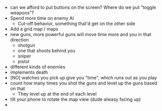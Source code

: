 - can we afford to put buttons on the screen? Where do we put "toggle weapons"?
- Spend more time on enemy AI
    + Cut-off behavior, something that'd get on the other side
- Add a grid map / maps
- new guns, more powerful guns will move time more and you in that direction
    + shotgun
    + one that shoots behind you
    + sniper
    + pistol
- different kinds of enemies
- implements death
- [NO] watches you pick up give you "time", which runs out as you play
- count how many times you shot the guns and level up the guns based on that
    + They level up at the end of each level
- tilt your phone to rotate the map view (dude alwasy facing up)
- 
